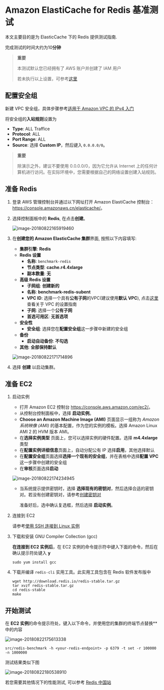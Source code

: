 # Amazon ElastiCache for Redis 基准测试

本文主要目的是为 ElasticCache 下的 Redis 提供测试指南. 

完成测试的时间大约为10**分钟**

> **重要**
>
> 本测试默认您已经拥有了 AWS 账户并创建了 IAM 用户
>
> 若未执行以上设置，可参考[这里](https://docs.aws.amazon.com/zh_cn/AWSEC2/latest/UserGuide/get-set-up-for-amazon-ec2.html#sign-up-for-aws)

## 配置安全组

新建 VPC 安全组，具体步骤参考[适用于 Amazon VPC 的 IPv4 入门](https://docs.aws.amazon.com/zh_cn/AmazonVPC/latest/UserGuide/getting-started-ipv4.html#getting-started-create-security-group)

将安全组的**入站规则**设置为

- **Type**: ALL Traffice
- **Protocol**: ALL
- **Port Range**: ALL
- **Source**: 选择 **Custom IP**，然后键入 `0.0.0.0/0`。

> **重要**
>
> 除演示之外，建议不要使用 0.0.0.0/0，因为它允许从 Internet 上的任何计算机进行访问。在实际环境中，您需要根据自己的网络设置创建入站规则。

## 准备 Redis

1. 登录 AWS 管理控制台并通过以下网址打开 Amazon ElastiCache 控制台：<https://console.amazonaws.cn/elasticache/>。

2. 选择控制面板中的 **Redis**, 在点击**创建**。

   ![image-20180822165919460](https://s3.cn-north-1.amazonaws.com.cn/chinalabs/assets/redis_benchmark/image-20180822165919460.png)

3. 在**创建您的 Amazon ElasticCache 集群**界面, 按照以下内容填写:

   - **集群引擎**: **Redis**
   - **Redis 设置**
     - **名称**: `benchmark-redis`
     - **节点类型**: **cache.r4.4xlarge**
     - **副本数量**: **无**
   - **高级 Redis 设置**
     - **子网组**: **创建新的**
     - **名称**: **benchmark-redis-subent**
     - **VPC ID**: 选择一个具有**公有子网**的VPC(建议使用**默认 VPC**), 点击[这里](../network/vpc_guide.md)查看关于 VPC 的设置指南
     - **子网**: 选择一个**公有子网**
     - **首选可用区**: **无首选项**
   - **安全性**
     - **安全组**: 选择您在**配置安全组**这一步骤中新建的安全组
   - **备份**
     - **启动自动备份**: **不勾选**
   - **其他**: **全部保持默认**

   ![image-20180822171714896](https://s3.cn-north-1.amazonaws.com.cn/chinalabs/assets/redis_benchmark/image-20180822171714896.png)

4. 选择 **创建** 以启动集群。

## 准备 EC2

1. 启动实例

   - 打开 Amazon EC2 控制台 <https://console.aws.amazon.com/ec2/>。
   - 从控制台控制面板中，选择 **启动实例**。
   - **Choose an Amazon Machine Image (AMI)** 页面显示一组称为 *Amazon 系统映像 (AMI)* 的基本配置，作为您的实例的模板。选择 Amazon Linux AMI 2 的 HVM 版本 AMI。 
   - 在**选择实例类型** 页面上，您可以选择实例的硬件配置。选择 **m4.4xlarge** 类型 
   - 在**配置实例详细信息**页面上，自动分配公有 IP 选择**启用**，其他选择默认
   - 在**配置安全组**页面选择**选择一个现有的安全组**，并在表格中选择**配置 VPC**这一步骤中创建的安全组
   - 在**审核**页面选择**启动**

   ![image-20180822174234945](https://s3.cn-north-1.amazonaws.com.cn/chinalabs/assets/redis_benchmark/image-20180822174234945.png)

   - 当系统提示提供密钥时，选择 **选择现有的密钥对**，然后选择合适的密钥对。若没有创建密钥对，请参考[创建密钥对](https://docs.aws.amazon.com/zh_cn/AWSEC2/latest/UserGuide/get-set-up-for-amazon-ec2.html#create-a-key-pair)

     准备好后，选中确认复选框，然后选择 **启动实例**。  

2. 连接到 EC2

   请参考[使用 SSH 连接到 Linux 实例](https://docs.aws.amazon.com/zh_cn/AWSEC2/latest/UserGuide/AccessingInstancesLinux.html)

3. 下载和安装 GNU Compiler Collection (gcc)

   **在连接到 EC2 实例后**，在 EC2 实例的命令提示符中键入下面的命令，然后在确认提示符处键入 **y**

   ```shell
   sudo yum install gcc
   ```

4. 下载并编译 `redis-cli` 实用工具。此实用工具包含在 Redis 软件发布版中

   ```shell
   wget http://download.redis.io/redis-stable.tar.gz
   tar xvzf redis-stable.tar.gz
   cd redis-stable
   make
   ```

## 开始测试

在 **EC2 实例**的命令提示符处，键入以下命令，并使用您的集群的终端节点替换*<your-redis-endpoint>*中的内容

![image-20180822175613338](https://s3.cn-north-1.amazonaws.com.cn/chinalabs/assets/redis_benchmark/image-20180822175613338.png)

```shell
src/redis-benchmark -h <your-redis-endpoint> -p 6379 -t set -r 100000 -n 1000000
```

测试结果类似下图

![image-20180822180538910](https://s3.cn-north-1.amazonaws.com.cn/chinalabs/assets/redis_benchmark/image-20180822180538910.png)

若您需要其他情况下的性能测试, 可以参考 [Redis 中国站](http://www.redis.cn/topics/benchmarks.html)